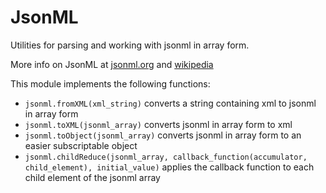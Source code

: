 # JsonML
Utilities for parsing and working with jsonml in array form.

More info on JsonML at [jsonml.org](http://jsonml.org/) and [wikipedia](http://en.wikipedia.org/wiki/JsonML)

This module implements the following functions:

- `jsonml.fromXML(xml_string)` converts a string containing xml to jsonml in array form
- `jsonml.toXML(jsonml_array)` converts jsonml in array form to xml
- `jsonml.toObject(jsonml_array)` converts jsonml in array form to an easier subscriptable object
- `jsonml.childReduce(jsonml_array, callback_function(accumulator, child_element), initial_value)` applies the callback function to each child element of the jsonml array


